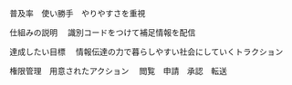 普及率　使い勝手　やりやすさを重視

仕組みの説明
　識別コードをつけて補足情報を配信
 
達成したい目標
　情報伝達の力で暮らしやすい社会にしていくトラクション
 
権限管理　用意されたアクション
　閲覧　申請　承認　転送
